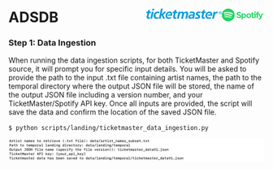 # ADSDB <a href="https://github.com/evamartin1240/ADSDB"><img src="others/spotify.png" align="right" height="25" /></a> <a href="https://github.com/evamartin1240/ADSDB"><img src="others/ticketmaster.png" align="right" height="20" /></a>

### Step 1: Data Ingestion

When running the data ingestion scripts, for both TicketMaster and Spotify source, it will prompt you for specific input details. You will be asked to provide the path to the input .txt file containing artist names, the path to the temporal directory where the output JSON file will be stored, the name of the output JSON file including a version number, and your TicketMaster/Spotify API key. Once all inputs are provided, the script will save the data and confirm the location of the saved JSON file.

```bash
$ python scripts/landing/ticketmaster_data_ingestion.py
```

![Description of the image](others/ticket_ingestion.png)



